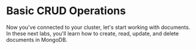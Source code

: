 # Basic CRUD Operations

Now you've connected to your cluster, let's start working with documents. In these next labs, you'll learn how to create, read, update, and delete documents in MongoDB.